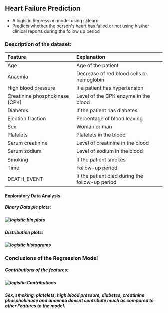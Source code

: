## Heart Failure Prediction
- A logistic Regression model using sklearn 
- Predicts whether the person's heart has failed or not using his/her clinical reports during the follow up period
### Description of the dataset:
| Feature                       |  Explanation                                    |
|:------------------------------|:------------------------------------------------|
| Age                           | Age of the patient                              | 
| Anaemia                       | Decrease of red blood cells or hemoglobin       | 
| High blood pressure           | If a patient has hypertension                   | 
| Creatinine phosphokinase (CPK)| Level of the CPK enzyme in the blood            | 
| Diabetes                      | If the patient has diabetes                     | 
| Ejection fraction             | Percentage of blood leaving                     | 
| Sex                           | Woman or man                                    | 
| Platelets                     | Platelets in the blood                          | 
| Serum creatinine              | Level of creatinine in the blood                | 
| Serum sodium                  | Level of sodium in the blood                    | 
| Smoking                       | If the patient smokes                           | 
| Time                          | Follow-up period                                | 
| DEATH_EVENT                   | If the patient died during the follow-up period | 
#### Exploratory Data Analysis
##### Binary Data pie plots:
##### ![logistic bin plots](https://user-images.githubusercontent.com/86224563/133209520-e2b15993-a5fc-4496-9ce9-0492d551f4a9.PNG)
##### Distribution plots:
##### ![logistic histograms](https://user-images.githubusercontent.com/86224563/133209432-e81e5afb-fdf5-41e9-9820-a31141bc8804.png)
### Conclusions of the Regression Model
##### Contributions of the features:
##### ![logistic Contributions](https://user-images.githubusercontent.com/86224563/133209750-3ef6ffab-20d1-4a9f-89ea-8e72c75a61f5.PNG)
##### Sex, smoking, platelets, high blood pressure, diabetes, creatinine phosphokinase and anaemia doesnt contribute much as compared to other Features to the model.
